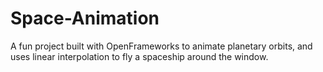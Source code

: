 # Space-Animation
A fun project built with OpenFrameworks to animate planetary orbits, and uses linear interpolation to fly a spaceship around the window.
